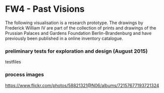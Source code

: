 # FW4 - Past Visions

The following visualisation is a research prototype.
The drawings by Frederick William IV are part of the collection of prints and drawings of the Prussian Palaces and Gardens Foundation Berlin-Brandenburg and have previously been published in a online inventory catalogue.

### preliminary tests for exploration and design (August 2015)
testfiles


### process images
https://www.flickr.com/photos/58821321@N06/albums/72157677193721324
